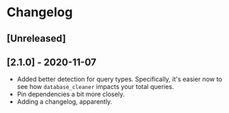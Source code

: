 # Changelog

## [Unreleased]

## [2.1.0] - 2020-11-07

- Added better detection for query types. Specifically, it's easier now to see
  how `database_cleaner` impacts your total queries.
- Pin dependencies a bit more closely.
- Adding a changelog, apparently.

